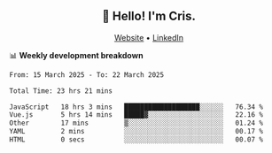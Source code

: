 
<h2 align="center">👋 Hello! I'm Cris.</h2>
<p align="center">
  <a href="https://www.criscunas.dev">Website</a> •
  <a href="https://www.linkedin.com/in/cristophercunas/">LinkedIn</a> 
</p>


📊 **Weekly development breakdown**
<!--START_SECTION:waka-->

```txt
From: 15 March 2025 - To: 22 March 2025

Total Time: 23 hrs 21 mins

JavaScript   18 hrs 3 mins   ███████████████████░░░░░░   76.34 %
Vue.js       5 hrs 14 mins   █████▓░░░░░░░░░░░░░░░░░░░   22.16 %
Other        17 mins         ▒░░░░░░░░░░░░░░░░░░░░░░░░   01.24 %
YAML         2 mins          ░░░░░░░░░░░░░░░░░░░░░░░░░   00.17 %
HTML         0 secs          ░░░░░░░░░░░░░░░░░░░░░░░░░   00.07 %
```

<!--END_SECTION:waka-->

